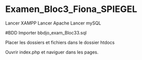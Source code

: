# Examen_Bloc3_Fiona_SPIEGEL

Lancer XAMPP
  Lancer Apache
  Lancer mySQL

#BDD
Importer bbdjo_exam_Bloc33.sql

Placer les dossiers et fichiers dans le dossier htdocs

Ouvrir index.php et naviguer dans les pages.



